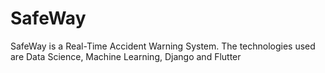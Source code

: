 # SafeWay
SafeWay is a Real-Time Accident Warning System. The technologies used are Data Science, Machine Learning, Django and Flutter
